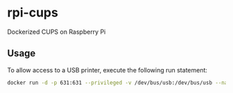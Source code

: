 # rpi-cups
Dockerized CUPS on Raspberry Pi

## Usage
To allow access to a USB printer, execute the following run statement:
```bash
docker run -d -p 631:631 --privileged -v /dev/bus/usb:/dev/bus/usb --name cups a0js/rpi-cups
```
